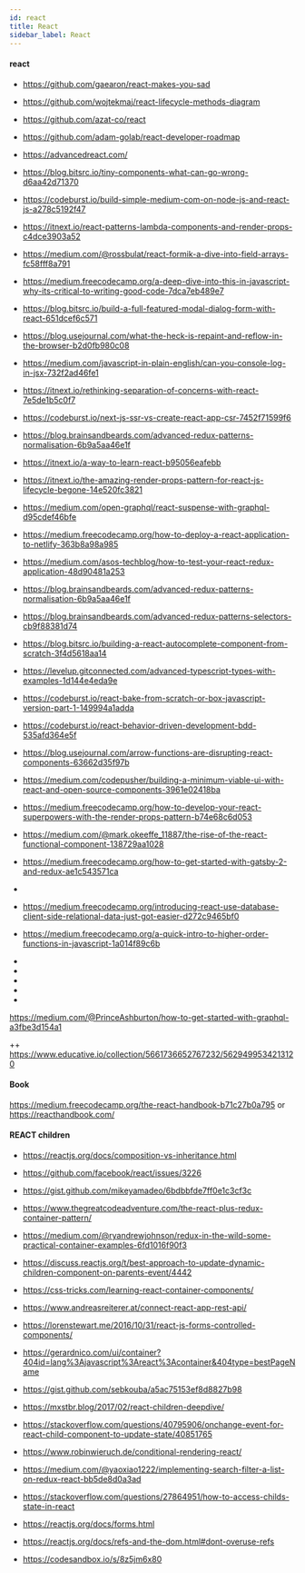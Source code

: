 ```yaml
---
id: react
title: React
sidebar_label: React
---
```



#### react
- https://github.com/gaearon/react-makes-you-sad
- https://github.com/wojtekmaj/react-lifecycle-methods-diagram
- https://github.com/azat-co/react
- https://github.com/adam-golab/react-developer-roadmap
- https://advancedreact.com/
- https://blog.bitsrc.io/tiny-components-what-can-go-wrong-d6aa42d71370
- https://codeburst.io/build-simple-medium-com-on-node-js-and-react-js-a278c5192f47
- https://itnext.io/react-patterns-lambda-components-and-render-props-c4dce3903a52

- https://medium.com/@rossbulat/react-formik-a-dive-into-field-arrays-fc58fff8a791
- https://medium.freecodecamp.org/a-deep-dive-into-this-in-javascript-why-its-critical-to-writing-good-code-7dca7eb489e7
- https://blog.bitsrc.io/build-a-full-featured-modal-dialog-form-with-react-651dcef6c571
- https://blog.usejournal.com/what-the-heck-is-repaint-and-reflow-in-the-browser-b2d0fb980c08
- https://medium.com/javascript-in-plain-english/can-you-console-log-in-jsx-732f2ad46fe1
- https://itnext.io/rethinking-separation-of-concerns-with-react-7e5de1b5c0f7
- https://codeburst.io/next-js-ssr-vs-create-react-app-csr-7452f71599f6
- https://blog.brainsandbeards.com/advanced-redux-patterns-normalisation-6b9a5aa46e1f
- https://itnext.io/a-way-to-learn-react-b95056eafebb
- https://itnext.io/the-amazing-render-props-pattern-for-react-js-lifecycle-begone-14e520fc3821
- https://medium.com/open-graphql/react-suspense-with-graphql-d95cdef46bfe

- https://medium.freecodecamp.org/how-to-deploy-a-react-application-to-netlify-363b8a98a985
- https://medium.com/asos-techblog/how-to-test-your-react-redux-application-48d90481a253
- https://blog.brainsandbeards.com/advanced-redux-patterns-normalisation-6b9a5aa46e1f
- https://blog.brainsandbeards.com/advanced-redux-patterns-selectors-cb9f88381d74



- https://blog.bitsrc.io/building-a-react-autocomplete-component-from-scratch-3f4d5618aa14
- https://levelup.gitconnected.com/advanced-typescript-types-with-examples-1d144e4eda9e
- https://codeburst.io/react-bake-from-scratch-or-box-javascript-version-part-1-149994a1adda
- https://codeburst.io/react-behavior-driven-development-bdd-535afd364e5f
- https://blog.usejournal.com/arrow-functions-are-disrupting-react-components-63662d35f97b
- https://medium.com/codepusher/building-a-minimum-viable-ui-with-react-and-open-source-components-3961e02418ba
- https://medium.freecodecamp.org/how-to-develop-your-react-superpowers-with-the-render-props-pattern-b74e68c6d053

- https://medium.com/@mark.okeeffe_11887/the-rise-of-the-react-functional-component-138729aa1028
- https://medium.freecodecamp.org/how-to-get-started-with-gatsby-2-and-redux-ae1c543571ca
-
- https://medium.freecodecamp.org/introducing-react-use-database-client-side-relational-data-just-got-easier-d272c9465bf0
- https://medium.freecodecamp.org/a-quick-intro-to-higher-order-functions-in-javascript-1a014f89c6b
-
-
-
-
-

https://medium.com/@PrinceAshburton/how-to-get-started-with-graphql-a3fbe3d154a1

++ https://www.educative.io/collection/5661736652767232/5629499534213120

#### Book
https://medium.freecodecamp.org/the-react-handbook-b71c27b0a795 or https://reacthandbook.com/


#### REACT children

- https://reactjs.org/docs/composition-vs-inheritance.html
- https://github.com/facebook/react/issues/3226

- https://gist.github.com/mikeyamadeo/6bdbbfde7ff0e1c3cf3c
- https://www.thegreatcodeadventure.com/the-react-plus-redux-container-pattern/
- https://medium.com/@ryandrewjohnson/redux-in-the-wild-some-practical-container-examples-6fd1016f90f3
- https://discuss.reactjs.org/t/best-approach-to-update-dynamic-children-component-on-parents-event/4442
- https://css-tricks.com/learning-react-container-components/

- https://www.andreasreiterer.at/connect-react-app-rest-api/
- https://lorenstewart.me/2016/10/31/react-js-forms-controlled-components/
- https://gerardnico.com/ui/container?404id=lang%3Ajavascript%3Areact%3Acontainer&404type=bestPageName

- https://gist.github.com/sebkouba/a5ac75153ef8d8827b98

- https://mxstbr.blog/2017/02/react-children-deepdive/

- https://stackoverflow.com/questions/40795906/onchange-event-for-react-child-component-to-update-state/40851765

- https://www.robinwieruch.de/conditional-rendering-react/

- https://medium.com/@yaoxiao1222/implementing-search-filter-a-list-on-redux-react-bb5de8d0a3ad

- https://stackoverflow.com/questions/27864951/how-to-access-childs-state-in-react

- https://reactjs.org/docs/forms.html

- https://reactjs.org/docs/refs-and-the-dom.html#dont-overuse-refs

- https://codesandbox.io/s/8z5jm6x80
